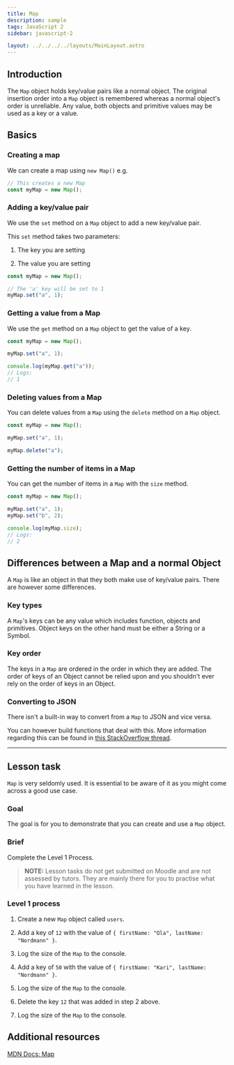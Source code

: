 ```yaml
---
title: Map
description: sample
tags: JavaScript 2
sidebar: javascript-2

layout: ../../../../layouts/MainLayout.astro
---
```


## Introduction

The `Map` object holds key/value pairs like a normal object. The original insertion order into a `Map` object is remembered whereas a normal object's order is unreliable. Any value, both objects and primitive values may be used as a key or a value.

## Basics

### Creating a map

We can create a map using `new Map()` e.g.

```js
// This creates a new Map
const myMap = new Map();
```

### Adding a key/value pair

We use the `set` method on a `Map` object to add a new key/value pair.

This `set` method takes two parameters:

1. The key you are setting

2. The value you are setting

```js
const myMap = new Map();

// The 'a' key will be set to 1
myMap.set("a", 1);
```

### Getting a value from a Map

We use the `get` method on a `Map` object to get the value of a key.

```js
const myMap = new Map();

myMap.set("a", 1);

console.log(myMap.get("a"));
// Logs:
// 1
```

### Deleting values from a Map

You can delete values from a `Map` using the `delete` method on a `Map` object.

```js
const myMap = new Map();

myMap.set("a", 1);

myMap.delete("a");
```

### Getting the number of items in a Map

You can get the number of items in a `Map` with the `size` method.

```js
const myMap = new Map();

myMap.set("a", 1);
myMap.set("b", 2);

console.log(myMap.size);
// Logs:
// 2
```

## Differences between a Map and a normal Object

A `Map` is like an object in that they both make use of key/value pairs. There are however some differences.

### Key types

A `Map`'s keys can be any value which includes function, objects and primitives. Object keys on the other hand must be either a String or a Symbol.

### Key order

The keys in a `Map` are ordered in the order in which they are added. The order of keys of an Object cannot be relied upon and you shouldn't ever rely on the order of keys in an Object.

### Converting to JSON

There isn't a built-in way to convert from a `Map` to JSON and vice versa.

You can however build functions that deal with this. More information regarding this can be found in [this StackOverflow thread](https://stackoverflow.com/questions/29085197/how-do-you-json-stringify-an-es6-map).

<hr>

## Lesson task

`Map` is very seldomly used. It is essential to be aware of it as you might come across a good use case.

### Goal

The goal is for you to demonstrate that you can create and use a `Map` object.

### Brief

Complete the Level 1 Process.

> <b>NOTE:</b> Lesson tasks do not get submitted on Moodle and are not assessed by tutors. They are mainly there for you to practise what you have learned in the lesson.

### Level 1 process

1. Create a new `Map` object called `users`.

2. Add a key of `12` with the value of `{ firstName: "Ola", lastName: "Nordmann" }`.

3. Log the size of the `Map` to the console.

4. Add a key of `50` with the value of `{ firstName: "Kari", lastName: "Nordmann" }`.

5. Log the size of the `Map` to the console.

6. Delete the key `12` that was added in step 2 above.

7. Log the size of the `Map` to the console.

## Additional resources

[MDN Docs: Map](https://developer.mozilla.org/en-US/docs/Web/JavaScript/Reference/Global_Objects/Map)
